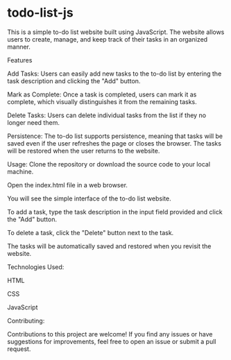 # todo-list-js

This is a simple to-do list website built using JavaScript. The website allows users to create, manage, and keep track of their tasks in an organized manner.

Features

Add Tasks: Users can easily add new tasks to the to-do list by entering the task description and clicking the "Add" button.

Mark as Complete: Once a task is completed, users can mark it as complete, which visually distinguishes it from the remaining tasks.

Delete Tasks: Users can delete individual tasks from the list if they no longer need them.

Persistence: The to-do list supports persistence, meaning that tasks will be saved even if the user refreshes the page or closes the browser. The tasks will be restored when the user returns to the website.

Usage:
Clone the repository or download the source code to your local machine.

Open the index.html file in a web browser.

You will see the simple interface of the to-do list website.

To add a task, type the task description in the input field provided and click the "Add" button.

To delete a task, click the "Delete" button next to the task.

The tasks will be automatically saved and restored when you revisit the website.

Technologies Used:

HTML

CSS

JavaScript

Contributing:

Contributions to this project are welcome! If you find any issues or have suggestions for improvements, feel free to open an issue or submit a pull request.
